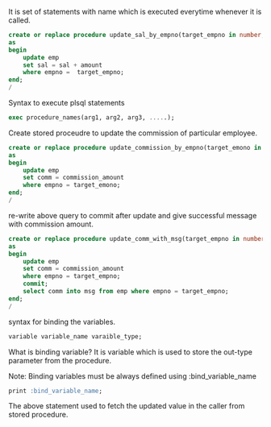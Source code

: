 It is set of statements with name which is executed everytime whenever it is called.






```sql
create or replace procedure update_sal_by_empno(target_empno in number, amount in number)
as
begin 
    update emp
    set sal = sal + amount
    where empno =  target_empno;
end;
/
```

Syntax to execute plsql statements
```sql
exec procedure_names(arg1, arg2, arg3, .....);
```


Create stored proceudre to update the commission of particular employee.
```sql
create or replace procedure update_commission_by_empno(target_emono in number, commission_amount in number)
as
begin
    update emp
    set comm = commission_amount
    where empno = target_emono;
end;
/
```

re-write above query to commit after update and give successful message with commission amount.
```sql
create or replace procedure update_comm_with_msg(target_empno in number, commission_amount in number, msg out number)
as
begin
    update emp
    set comm = commission_amount
    where empno = target_empno;
    commit; 
    select comm into msg from emp where empno = target_empno;
end;
/


```
syntax for binding the variables.
```sql
variable variable_name varaible_type;
```

What is binding variable?
It is variable which is used to store the out-type parameter from the procedure.

Note: 
    Binding variables must be always defined using :bind_variable_name

```sql
print :bind_variable_name;
```
The above statement used to fetch the updated value in the caller from stored procedure.